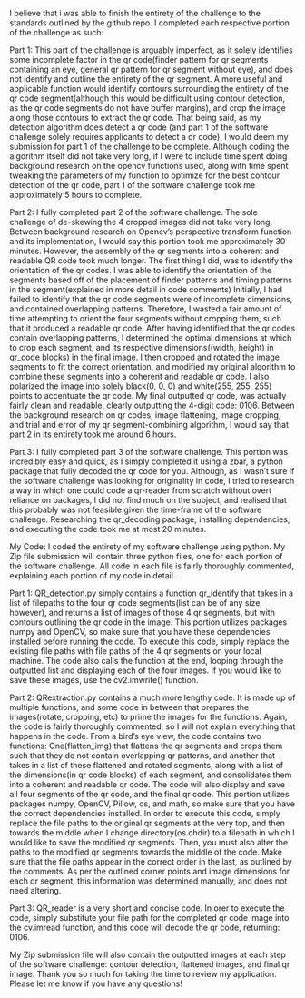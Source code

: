 
I believe that i was able to finish the entirety of the challenge to the standards outlined by the github repo. I completed each respective portion of the challenge as such:

Part 1: This part of the challenge is arguably imperfect, as it solely identifies some incomplete factor in the qr code(finder pattern for qr segments containing an eye, general qr pattern for qr segment without eye), and does not identify and outline the entirety of the qr segment.
A more useful and applicable function would identify contours surrounding the entirety of the qr code segment(although this would be difficult using contour detection, as the qr code segments do not have buffer margins), and crop the image along those contours to extract the qr code. That being said, as my detection algorithm does detect a qr code (and part 1 of the software challenge solely requires applicants to detect a qr code), I would deem my submission for part 1 of the challenge to be complete. Although coding the algorithm itself did not take very long, if I were to include time spent doing background research on the opencv functions used, along with time spent tweaking the parameters of my function to optimize for the best contour detection of the qr code, part 1 of the software challenge took me approximately 5 hours to complete. 


Part 2: I fully completed part 2 of the software challenge. The sole challenge of de-skewing the 4 cropped images did not take very long. Between background research on Opencv’s perspective transform function and its implementation, I would say this portion took me approximately 30 minutes. However, the assembly of the qr segments into a coherent and readable QR code took much longer. The first thing I did, was to identify the orientation of the qr codes. I was able to identify the orientation of the segments based off of the placement of finder patterns and timing patterns in the segment(explained in more detail in code comments) Initially, I had failed to identify that the qr code segments were of incomplete dimensions, and contained overlapping patterns. Therefore, I wasted a fair amount of time attempting to orient the four segments without cropping them, such that it produced a readable qr code. After having identified that the qr codes contain overlapping patterns, I determined the optimal dimensions at which to crop each segment, and its respective dimensions((width, height) in qr_code blocks) in the final image. I then cropped and rotated the image segments to fit the correct orientation, and modified my original algorithm to combine these segments into a coherent and readable qr code. I also polarized the image into solely black(0, 0, 0) and white(255, 255, 255) points to accentuate the qr code. My final outputted qr code, was actually fairly clean and readable, clearly outputting the 4-digit code: 0106. Between the background research on qr codes, image flattening, image cropping, and trial and error of my qr segment-combining algorithm, I would say that part 2 in its entirety took me around 6 hours. 

Part 3: I fully completed part 3 of the software challenge. This portion was incredibly easy and quick, as I simply completed it using a zbar, a python package that fully decoded the qr code for you. Although, as I wasn’t sure if the software challenge was looking for originality in code, I tried to research a way in which one could code a qr-reader from scratch without overt reliance on packages, I did not find much on the subject, and realised that this probably was not feasible given the time-frame of the software challenge. Researching the qr_decoding package, installing dependencies, and executing the code took me at most 20 minutes.




My Code: 
I coded the entirety of my software challenge using python. My Zip file submission will contain three python files, one for each portion of the software challenge. All code in each file is fairly thoroughly commented, explaining each portion of my code in detail.  

Part 1: QR_detection.py simply contains a function qr_identify that takes in a list of filepaths to the four qr code segments(list can be of any size, however), and returns a list of images of those 4 qr segments, but with contours outlining the qr code in the image. This portion utilizes packages numpy and OpenCV, so make sure that you have these dependencies installed before running the code. To execute this code, simply replace the existing file paths with file paths of the 4 qr segments on your local machine.  The code also calls the function at the end, looping through the outputted list and displaying each of the four images. If you would like to save these images, use the cv2.imwrite() function.

Part 2: QRextraction.py contains a much more lengthy code. It is made up of multiple functions, and some code in between that prepares the images(rotate, cropping, etc) to prime the images for the functions. Again, the code is fairly thoroughly commented, so I will not explain everything that happens in the code. From a bird’s eye view, the code contains two functions: One(flatten_img) that flattens the qr segments and crops them such that they do not contain overlapping qr patterns, and another that takes in a list of these flattened and rotated segments, along with a list of the dimensions(in qr code blocks) of each segment, and consolidates them into a coherent and readable qr code. The code will also display and save all four segments of the qr code, and the final qr code. This portion utilizes packages numpy, OpenCV, Pillow, os, and math, so make sure that you have the correct dependencies installed. In order to execute this code, simply replace the file paths to the original qr segments at the very top, and then towards the middle when I change directory(os.chdir) to a filepath in which I would like to save the modified qr segments. Then, you must also alter the paths to the modified qr segments towards the middle of the code. Make sure that the file paths appear in the correct order in the last, as outlined by the comments. As per the outlined corner points and image dimensions for each qr segment, this information was determined manually, and does not need altering. 

Part 3: QR_reader is a very short and concise code. In orer to execute the code, simply substitute your file path for the completed qr code image into the cv.imread function, and this code will decode the qr code, returning: 0106. 





My Zip submission file will also contain the outputted images at each step of the software challenge: contour detection, flattened images, and final qr image. Thank you so much for taking the time to review my application. Please let me know if you have any questions!
